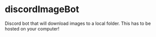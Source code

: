 # discordImageBot
Discord bot that will download images to a local folder.
This has to be hosted on your computer!
